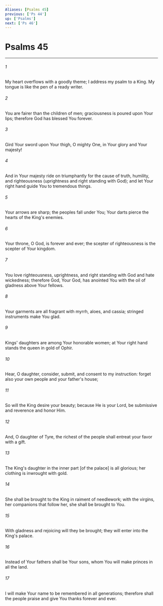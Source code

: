 ```yaml
---
Aliases: [Psalms 45]
previous: ['Ps 44']
up: ['Psalms']
next: ['Ps 46']
---
```

# Psalms 45

***














###### 1 






My heart overflows with a goodly theme; I address my psalm to a King. My tongue is like the pen of a ready writer. 













###### 2 






You are fairer than the children of men; graciousness is poured upon Your lips; therefore God has blessed You forever. 













###### 3 






Gird Your sword upon Your thigh, O mighty One, in Your glory and Your majesty! 













###### 4 






And in Your majesty ride on triumphantly for the cause of truth, humility, and righteousness (uprightness and right standing with God); and let Your right hand guide You to tremendous things. 













###### 5 






Your arrows are sharp; the peoples fall under You; Your darts pierce the hearts of the King's enemies. 













###### 6 






Your throne, O God, is forever and ever; the scepter of righteousness is the scepter of Your kingdom. 













###### 7 






You love righteousness, uprightness, and right standing with God and hate wickedness; therefore God, Your God, has anointed You with the oil of gladness above Your fellows. 













###### 8 






Your garments are all fragrant with myrrh, aloes, and cassia; stringed instruments make You glad. 













###### 9 






Kings' daughters are among Your honorable women; at Your right hand stands the queen in gold of Ophir. 













###### 10 






Hear, O daughter, consider, submit, and consent to my instruction: forget also your own people and your father's house; 













###### 11 






So will the King desire your beauty; because He is your Lord, be submissive and reverence and honor Him. 













###### 12 






And, O daughter of Tyre, the richest of the people shall entreat your favor with a gift. 













###### 13 






The King's daughter in the inner part [of the palace] is all glorious; her clothing is inwrought with gold. 













###### 14 






She shall be brought to the King in raiment of needlework; with the virgins, her companions that follow her, she shall be brought to You. 













###### 15 






With gladness and rejoicing will they be brought; they will enter into the King's palace. 













###### 16 






Instead of Your fathers shall be Your sons, whom You will make princes in all the land. 













###### 17 






I will make Your name to be remembered in all generations; therefore shall the people praise and give You thanks forever and ever.
